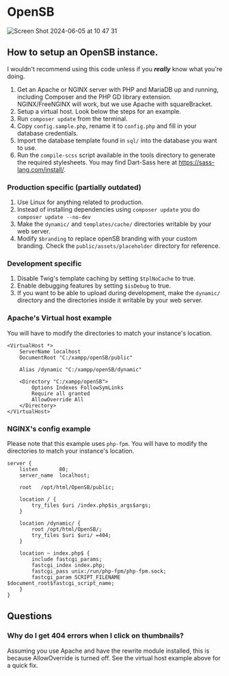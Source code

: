 # OpenSB
![Screen Shot 2024-06-05 at 10 47 31](https://github.com/bluffingo/OpenSB/assets/45898787/d3df00b8-204d-4488-a3d4-417bd22f7429)

## How to setup an OpenSB instance.

I wouldn't recommend using this code unless if you ***really*** know what you're doing.

1. Get an Apache or NGINX server with PHP and MariaDB up and running, including Composer and the PHP GD library extension. NGINX/FreeNGINX will work, but we use Apache with squareBracket.
1. Setup a virtual host. Look below the steps for an example.
1. Run `composer update` from the terminal.
1. Copy `config.sample.php`, rename it to `config.php` and fill in your database credentials.
1. Import the database template found in `sql/` into the database you want to use.
1. Run the `compile-scss` script available in the tools directory to generate the required stylesheets. You may find Dart-Sass here at https://sass-lang.com/install/.

### Production specific (partially outdated)
1. Use Linux for anything related to production.
1. Instead of installing dependencies using `composer update` you do `composer update --no-dev`
1. Make the `dynamic/` and `templates/cache/` directories writable by your web server.
1. Modify `$branding` to replace openSB branding with your custom branding. Check the `public/assets/placeholder` directory for reference.

### Development specific

1. Disable Twig's template caching by setting `$tplNoCache` to true.
1. Enable debugging features by setting `$isDebug` to true.
1. If you want to be able to upload during development, make the `dynamic/` directory and the directories inside it writable by your web server.

### Apache's Virtual host example
You will have to modify the directories to match your instance's location.
```
<VirtualHost *> 
    ServerName localhost
    DocumentRoot "C:/xampp/openSB/public"

    Alias /dynamic "C:/xampp/openSB/dynamic"

    <Directory "C:/xampp/openSB">
        Options Indexes FollowSymLinks
        Require all granted
        AllowOverride All
    </Directory>
</VirtualHost>
```

### NGINX's config example
Please note that this example uses `php-fpm`.
You will have to modify the directories to match your instance's location.
```
server {
    listen       80;
    server_name  localhost;

    root   /opt/html/OpenSB/public;

    location / {
        try_files $uri /index.php$is_args$args;
    }

    location /dynamic/ {
        root /opt/html/OpenSB/;
        try_files $uri $uri/ =404;
    }

    location ~ index.php$ {
        include fastcgi_params;
        fastcgi_index index.php;
        fastcgi_pass unix:/run/php-fpm/php-fpm.sock;
        fastcgi_param SCRIPT_FILENAME $document_root$fastcgi_script_name;
    }
}
```

## Questions

### Why do I get 404 errors when I click on thumbnails?

Assuming you use Apache and have the rewrite module installed, this is because AllowOverride is turned off. See the virtual host example above for a quick fix.
